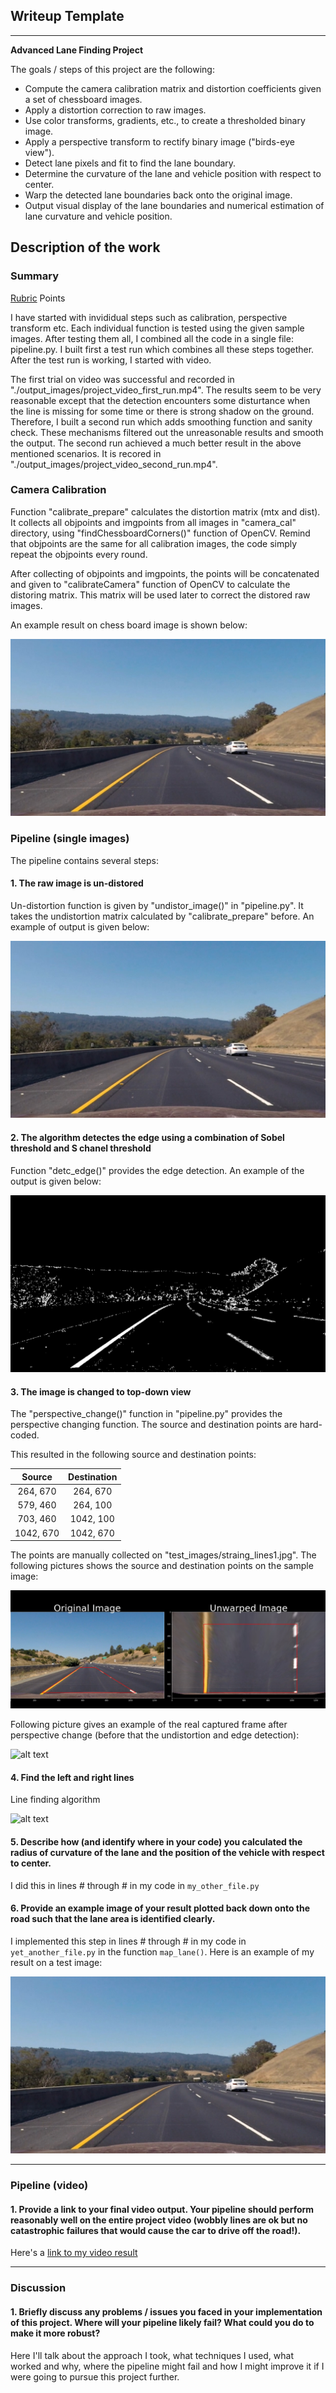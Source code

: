 ## Writeup Template

---

**Advanced Lane Finding Project**

The goals / steps of this project are the following:

* Compute the camera calibration matrix and distortion coefficients given a set of chessboard images.
* Apply a distortion correction to raw images.
* Use color transforms, gradients, etc., to create a thresholded binary image.
* Apply a perspective transform to rectify binary image ("birds-eye view").
* Detect lane pixels and fit to find the lane boundary.
* Determine the curvature of the lane and vehicle position with respect to center.
* Warp the detected lane boundaries back onto the original image.
* Output visual display of the lane boundaries and numerical estimation of lane curvature and vehicle position.

[//]: # (Image References)

[image1]: ./output_images/undistort.png "Undistorted"
[image2]: ./output_images/edge_detected.png "Edge Detected"
[image3]: ./output_images/top-down.png "Top Down View"
[image4]: ./output_images/linefit.png "Line detected and fit"
[image5]: ./output_images/blended.jpg "Warp back to original view and blended over"
[video1]: ./output_images/project_video_first_run.mp4 "First Run"
[video2]: ./output_images/project_video_second_run.mp4 "Second Run"

[image6]: ./output_images/undistort.png "Image Calibration"
[image7]: ./output_images/warp.png "Perspective Change"

## Description of the work

### Summary

[Rubric](https://review.udacity.com/#!/rubrics/571/view) Points

I have started with invididual steps such as calibration, perspective transform etc. Each individual function is tested using the given sample images. After testing them all, I combined all the code in a single file: pipeline.py. I built first a test run which combines all these steps together. After the test run is working, I started with video. 

The first trial on video was successful and recorded in "./output_images/project_video_first_run.mp4". The results seem to be very reasonable except that the detection encounters some disturtance when the line is missing for some time or there is strong shadow on the ground. Therefore, I built a second run which adds smoothing function and sanity check. These mechanisms filtered out the unreasonable results and smooth the output. The second run achieved a much better result in the above mentioned scenarios. It is recored in "./output_images/project_video_second_run.mp4". 


### Camera Calibration

Function "calibrate_prepare" calculates the distortion matrix (mtx and dist). It collects all objpoints and imgpoints from all images in "camera_cal" directory, using "findChessboardCorners()" function of OpenCV. Remind that objpoints are the same for all calibration images, the code simply repeat the objpoints every round. 

After collecting of objpoints and imgpoints, the points will be concatenated and given to "calibrateCamera" function of OpenCV to calculate the distoring matrix. This matrix will be used later to correct the distored raw images. 

An example result on chess board image is shown below:

![alt text][image6]

### Pipeline (single images)

The pipeline contains several steps: 


#### 1. The raw image is un-distored 

Un-distortion function is given by "undistor_image()" in "pipeline.py". It takes the undistortion matrix calculated by "calibrate_prepare" before. An example of output is given below:

![alt text][image1]

#### 2. The algorithm detectes the edge using a combination of Sobel threshold and S chanel threshold

Function "detc_edge()" provides the edge detection. An example of the output is given below: 

![alt text][image2]

#### 3. The image is changed to top-down view 

The "perspective_change()" function in "pipeline.py" provides the perspective changing function. The source and destination points are hard-coded. 

This resulted in the following source and destination points:

| Source        | Destination   | 
|:-------------:|:-------------:| 
| 264, 670      | 264, 670      | 
| 579, 460      | 264, 100      |
| 703, 460      | 1042, 100     |
| 1042, 670     | 1042, 670     |

The points are manually collected on "test_images/straing_lines1.jpg". The following pictures shows the source and destination points on the sample image: 

![alt text][image7]

Following picture gives an example of the real captured frame after perspective change (before that the undistortion and edge detection): 

![alt text][image3]


#### 4. Find the left and right lines 

Line finding algorithm 

![alt text][image5]

#### 5. Describe how (and identify where in your code) you calculated the radius of curvature of the lane and the position of the vehicle with respect to center.

I did this in lines # through # in my code in `my_other_file.py`

#### 6. Provide an example image of your result plotted back down onto the road such that the lane area is identified clearly.

I implemented this step in lines # through # in my code in `yet_another_file.py` in the function `map_lane()`.  Here is an example of my result on a test image:

![alt text][image6]

---

### Pipeline (video)

#### 1. Provide a link to your final video output.  Your pipeline should perform reasonably well on the entire project video (wobbly lines are ok but no catastrophic failures that would cause the car to drive off the road!).

Here's a [link to my video result](./project_video.mp4)

---

### Discussion

#### 1. Briefly discuss any problems / issues you faced in your implementation of this project.  Where will your pipeline likely fail?  What could you do to make it more robust?

Here I'll talk about the approach I took, what techniques I used, what worked and why, where the pipeline might fail and how I might improve it if I were going to pursue this project further.  

